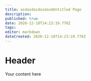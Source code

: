 ```yaml
---
title: asdasdasdasdasdUntitled Page
description: 
published: true
date: 2020-12-18T14:23:19.776Z
tags: 
editor: markdown
dateCreated: 2020-12-18T14:23:19.776Z
---
```


# Header
Your content here